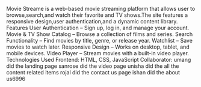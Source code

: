 Movie Streame is a web-based movie streaming platform that allows user to browse,search,and watch their favorite and TV shows.The site features a responsive design,user authentication,and a dynamic content library.
Features 
      User Authentication – Sign up, log in, and manage your account.
      Movie & TV Show Catalog – Browse a collection of films and series.
      Search Functionality – Find movies by title, genre, or release year.
      Watchlist – Save movies to watch later.
      Responsive Design – Works on desktop, tablet, and mobile devices.
      Video Player – Stream movies with a built-in video player.
      Technologies Used
Frontend: HTML, CSS, JavaScript
Collaborator:
            umang did the landing page 
            sanrose did the video page
            unisha did the all the content related items
            rojal did the contact us page
            ishan did the about us6996
            
